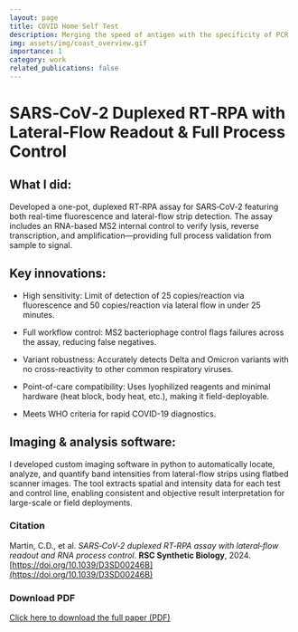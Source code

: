 ```yaml
---
layout: page
title: COVID Home Self Test
description: Merging the speed of antigen with the specificity of PCR
img: assets/img/coast_overview.gif
importance: 1
category: work
related_publications: false
---
```


# SARS‑CoV‑2 Duplexed RT‑RPA with Lateral‑Flow Readout & Full Process Control

## What I did:
Developed a one-pot, duplexed RT‑RPA assay for SARS‑CoV‑2 featuring both real-time fluorescence and lateral-flow strip detection. The assay includes an RNA-based MS2 internal control to verify lysis, reverse transcription, and amplification—providing full process validation from sample to signal.

## Key innovations:

- High sensitivity: Limit of detection of 25 copies/reaction via fluorescence and 50 copies/reaction via lateral flow in under 25 minutes.

- Full workflow control: MS2 bacteriophage control flags failures across the assay, reducing false negatives.

- Variant robustness: Accurately detects Delta and Omicron variants with no cross-reactivity to other common respiratory viruses.

- Point-of-care compatibility: Uses lyophilized reagents and minimal hardware (heat block, body heat, etc.), making it field-deployable.

- Meets WHO criteria for rapid COVID-19 diagnostics.

## Imaging & analysis software:
I developed custom imaging software in python to automatically locate, analyze, and quantify band intensities from lateral-flow strips using flatbed scanner images. The tool extracts spatial and intensity data for each test and control line, enabling consistent and objective result interpretation for large-scale or field deployments.

### Citation

Martin, C.D., et al. *SARS‑CoV‑2 duplexed RT‑RPA assay with lateral‑flow readout and RNA process control*. **RSC Synthetic Biology**, 2024. [https://doi.org/10.1039/D3SD00246B](https://doi.org/10.1039/D3SD00246B)

### Download PDF

[Click here to download the full paper (PDF)](/assets/pdf/d3sd00246b.pdf)
